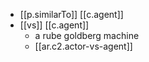 
- [[p.similarTo]] [[c.agent]]
- [[vs]] [[c.agent]]
  - a rube goldberg machine
  - [[ar.c2.actor-vs-agent]]